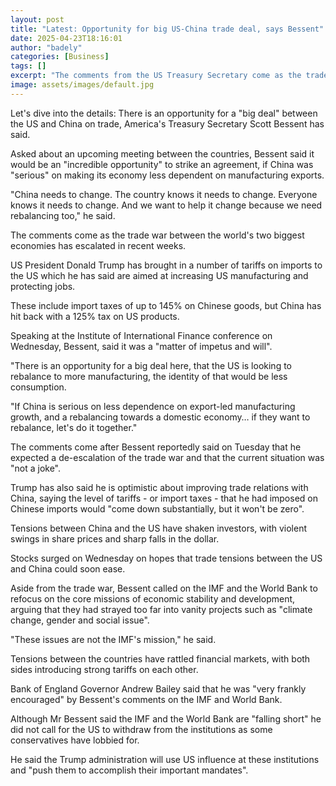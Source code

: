 ```yaml
---
layout: post
title: "Latest: Opportunity for big US-China trade deal, says Bessent"
date: 2025-04-23T18:16:01
author: "badely"
categories: [Business]
tags: []
excerpt: "The comments from the US Treasury Secretary come as the trade war between the world's two biggest economies has escalated."
image: assets/images/default.jpg
---
```


Let's dive into the details: There is an opportunity for a "big deal" between the US and China on trade, America's Treasury Secretary Scott Bessent has said.

Asked about an upcoming meeting between the countries, Bessent said it would be an "incredible opportunity" to strike an agreement, if China was "serious" on making its economy less dependent on manufacturing exports.

"China needs to change. The country knows it needs to change. Everyone knows it needs to change. And we want to help it change because we need rebalancing too," he said.

The comments come as the trade war between the world's two biggest economies has escalated in recent weeks.

US President Donald Trump has brought in a number of tariffs on imports to the US which he has said are aimed at increasing US manufacturing and protecting jobs.

These include import taxes of up to 145% on Chinese goods, but China has hit back with a 125% tax on US products.

Speaking at the Institute of International Finance conference on Wednesday, Bessent, said it was a "matter of impetus and will".

"There is an opportunity for a big deal here, that the US is looking to rebalance to more manufacturing, the identity of that would be less consumption.

"If China is serious on less dependence on export-led manufacturing growth, and a rebalancing towards a domestic economy… if they want to rebalance, let's do it together."

The comments come after Bessent reportedly said on Tuesday that he expected a de-escalation of the trade war and that the current situation was "not a joke".

Trump has also said he is optimistic about improving trade relations with China, saying the level of tariffs - or import taxes - that he had imposed on Chinese imports would "come down substantially, but it won't be zero".

Tensions between China and the US have shaken investors, with violent swings in share prices and sharp falls in the dollar.

Stocks surged on Wednesday on hopes that trade tensions between the US and China could soon ease.

Aside from the trade war, Bessent called on the IMF and the World Bank to refocus on the core missions of economic stability and development, arguing that they had strayed too far into vanity projects such as "climate change, gender and social issue".

"These issues are not the IMF's mission," he said.

Tensions between the countries have rattled financial markets, with both sides introducing strong tariffs on each other.

Bank of England Governor Andrew Bailey said that he was "very frankly encouraged" by Bessent's comments on the IMF and World Bank.

Although Mr Bessent said the IMF and the World Bank are "falling short" he did not call for the US to withdraw from the institutions as some conservatives have lobbied for. 

He said the Trump administration will use US influence at these institutions and "push them to accomplish their important mandates".

